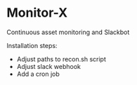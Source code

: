 # Monitor-X

Continuous asset monitoring and Slackbot

Installation steps:
* Adjust paths to recon.sh script
* Adjust slack webhook
* Add a cron job
